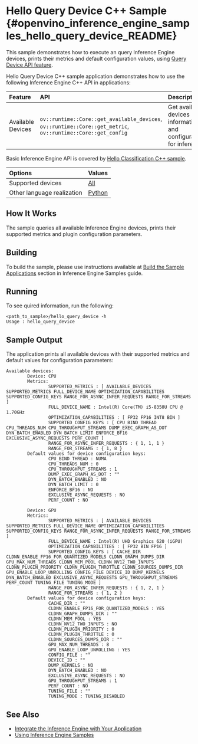 # Hello Query Device C++ Sample {#openvino_inference_engine_samples_hello_query_device_README}

This sample demonstrates how to execute an query Inference Engine devices, prints their metrics and default configuration values, using [Query Device API feature](../../../docs/IE_DG/InferenceEngine_QueryAPI.md).

Hello Query Device C++ sample application demonstrates how to use the following Inference Engine C++ API in applications:

| Feature    | API  | Description |
|:---     |:--- |:---
|Available Devices|`ov::runtime::Core::get_available_devices`, `ov::runtime::Core::get_metric`, `ov::runtime::Core::get_config`| Get available devices information and configuration for inference

Basic Inference Engine API is covered by [Hello Classification C++ sample](../hello_classification/README.md).

| Options  | Values |
|:---                              |:---
| Supported devices                | [All](../../../docs/IE_DG/supported_plugins/Supported_Devices.md) |
| Other language realization       | [Python](../../../samples/python/hello_query_device/README.md) |

## How It Works

The sample queries all available Inference Engine devices, prints their supported metrics and plugin configuration parameters.

## Building

To build the sample, please use instructions available at [Build the Sample Applications](../../../docs/IE_DG/Samples_Overview.md) section in Inference Engine Samples guide.

## Running

To see quired information, run the following:

```
<path_to_sample>/hello_query_device -h
Usage : hello_query_device
```

## Sample Output

The application prints all available devices with their supported metrics and default values for configuration parameters:

```
Available devices:
        Device: CPU
        Metrics:
                SUPPORTED_METRICS : [ AVAILABLE_DEVICES SUPPORTED_METRICS FULL_DEVICE_NAME OPTIMIZATION_CAPABILITIES SUPPORTED_CONFIG_KEYS RANGE_FOR_ASYNC_INFER_REQUESTS RANGE_FOR_STREAMS ]
                FULL_DEVICE_NAME : Intel(R) Core(TM) i5-8350U CPU @ 1.70GHz
                OPTIMIZATION_CAPABILITIES : [ FP32 FP16 INT8 BIN ]
                SUPPORTED_CONFIG_KEYS : [ CPU_BIND_THREAD CPU_THREADS_NUM CPU_THROUGHPUT_STREAMS DUMP_EXEC_GRAPH_AS_DOT DYN_BATCH_ENABLED DYN_BATCH_LIMIT ENFORCE_BF16 EXCLUSIVE_ASYNC_REQUESTS PERF_COUNT ]
                RANGE_FOR_ASYNC_INFER_REQUESTS : { 1, 1, 1 }
                RANGE_FOR_STREAMS : { 1, 8 }
        Default values for device configuration keys:
                CPU_BIND_THREAD : NUMA
                CPU_THREADS_NUM : 0
                CPU_THROUGHPUT_STREAMS : 1
                DUMP_EXEC_GRAPH_AS_DOT : ""
                DYN_BATCH_ENABLED : NO
                DYN_BATCH_LIMIT : 0
                ENFORCE_BF16 : NO
                EXCLUSIVE_ASYNC_REQUESTS : NO
                PERF_COUNT : NO

        Device: GPU
        Metrics:
                SUPPORTED_METRICS : [ AVAILABLE_DEVICES SUPPORTED_METRICS FULL_DEVICE_NAME OPTIMIZATION_CAPABILITIES SUPPORTED_CONFIG_KEYS RANGE_FOR_ASYNC_INFER_REQUESTS RANGE_FOR_STREAMS ]
                FULL_DEVICE_NAME : Intel(R) UHD Graphics 620 (iGPU)
                OPTIMIZATION_CAPABILITIES : [ FP32 BIN FP16 ]
                SUPPORTED_CONFIG_KEYS : [ CACHE_DIR CLDNN_ENABLE_FP16_FOR_QUANTIZED_MODELS CLDNN_GRAPH_DUMPS_DIR GPU_MAX_NUM_THREADS CLDNN_MEM_POOL CLDNN_NV12_TWO_INPUTS CLDNN_PLUGIN_PRIORITY CLDNN_PLUGIN_THROTTLE CLDNN_SOURCES_DUMPS_DIR GPU_ENABLE_LOOP_UNROLLING CONFIG_FILE DEVICE_ID DUMP_KERNELS DYN_BATCH_ENABLED EXCLUSIVE_ASYNC_REQUESTS GPU_THROUGHPUT_STREAMS PERF_COUNT TUNING_FILE TUNING_MODE ]
                RANGE_FOR_ASYNC_INFER_REQUESTS : { 1, 2, 1 }
                RANGE_FOR_STREAMS : { 1, 2 }
        Default values for device configuration keys:
                CACHE_DIR : ""
                CLDNN_ENABLE_FP16_FOR_QUANTIZED_MODELS : YES
                CLDNN_GRAPH_DUMPS_DIR : ""
                CLDNN_MEM_POOL : YES
                CLDNN_NV12_TWO_INPUTS : NO
                CLDNN_PLUGIN_PRIORITY : 0
                CLDNN_PLUGIN_THROTTLE : 0
                CLDNN_SOURCES_DUMPS_DIR : ""
                GPU_MAX_NUM_THREADS : 8
                GPU_ENABLE_LOOP_UNROLLING : YES
                CONFIG_FILE : ""
                DEVICE_ID : ""
                DUMP_KERNELS : NO
                DYN_BATCH_ENABLED : NO
                EXCLUSIVE_ASYNC_REQUESTS : NO
                GPU_THROUGHPUT_STREAMS : 1
                PERF_COUNT : NO
                TUNING_FILE : ""
                TUNING_MODE : TUNING_DISABLED
```

## See Also

- [Integrate the Inference Engine with Your Application](../../../docs/IE_DG/Integrate_with_customer_application_new_API.md)
- [Using Inference Engine Samples](../../../docs/IE_DG/Samples_Overview.md)
